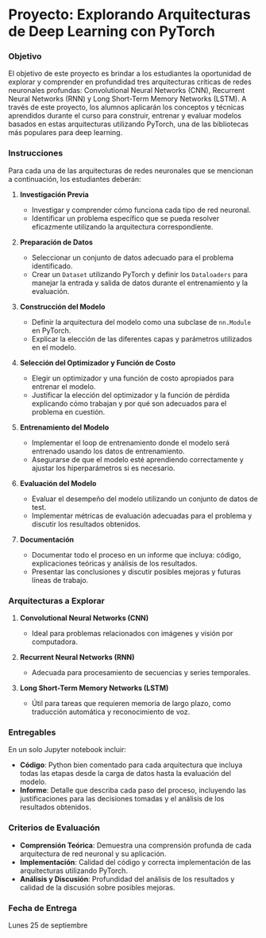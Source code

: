 # **Proyecto: Explorando Arquitecturas de Deep Learning con PyTorch**

### **Objetivo**

El objetivo de este proyecto es brindar a los estudiantes la oportunidad de explorar y comprender en profundidad tres arquitecturas críticas de redes neuronales profundas: Convolutional Neural Networks (CNN), Recurrent Neural Networks (RNN) y Long Short-Term Memory Networks (LSTM). A través de este proyecto, los alumnos aplicarán los conceptos y técnicas aprendidos durante el curso para construir, entrenar y evaluar modelos basados en estas arquitecturas utilizando PyTorch, una de las bibliotecas más populares para deep learning.

### **Instrucciones**

Para cada una de las arquitecturas de redes neuronales que se mencionan a continuación, los estudiantes deberán:

1. **Investigación Previa**
   - Investigar y comprender cómo funciona cada tipo de red neuronal.
   - Identificar un problema específico que se pueda resolver eficazmente utilizando la arquitectura correspondiente.

2. **Preparación de Datos**
   - Seleccionar un conjunto de datos adecuado para el problema identificado.
   - Crear un `Dataset` utilizando PyTorch y definir los `Dataloaders` para manejar la entrada y salida de datos durante el entrenamiento y la evaluación.

3. **Construcción del Modelo**
   - Definir la arquitectura del modelo como una subclase de `nn.Module` en PyTorch.
   - Explicar la elección de las diferentes capas y parámetros utilizados en el modelo.

4. **Selección del Optimizador y Función de Costo**
   - Elegir un optimizador y una función de costo apropiados para entrenar el modelo.
   - Justificar la elección del optimizador y la función de pérdida explicando cómo trabajan y por qué son adecuados para el problema en cuestión.

5. **Entrenamiento del Modelo**
   - Implementar el loop de entrenamiento donde el modelo será entrenado usando los datos de entrenamiento.
   - Asegurarse de que el modelo esté aprendiendo correctamente y ajustar los hiperparámetros si es necesario.

6. **Evaluación del Modelo**
   - Evaluar el desempeño del modelo utilizando un conjunto de datos de test.
   - Implementar métricas de evaluación adecuadas para el problema y discutir los resultados obtenidos.

7. **Documentación**
   - Documentar todo el proceso en un informe que incluya: código, explicaciones teóricas y análisis de los resultados.
   - Presentar las conclusiones y discutir posibles mejoras y futuras líneas de trabajo.

### **Arquitecturas a Explorar**

1. **Convolutional Neural Networks (CNN)**
   - Ideal para problemas relacionados con imágenes y visión por computadora.

2. **Recurrent Neural Networks (RNN)**
   - Adecuada para procesamiento de secuencias y series temporales.

3. **Long Short-Term Memory Networks (LSTM)**
   - Útil para tareas que requieren memoria de largo plazo, como traducción automática y reconocimiento de voz.

### **Entregables**

En un solo Jupyter notebook incluir:
- **Código**: Python bien comentado para cada arquitectura que incluya todas las etapas desde la carga de datos hasta la evaluación del modelo.
- **Informe**: Detalle que describa cada paso del proceso, incluyendo las justificaciones para las decisiones tomadas y el análisis de los resultados obtenidos.

### **Criterios de Evaluación**

- **Comprensión Teórica**: Demuestra una comprensión profunda de cada arquitectura de red neuronal y su aplicación.
- **Implementación**: Calidad del código y correcta implementación de las arquitecturas utilizando PyTorch.
- **Análisis y Discusión**: Profundidad del análisis de los resultados y calidad de la discusión sobre posibles mejoras.

### **Fecha de Entrega**
Lunes 25 de septiembre
